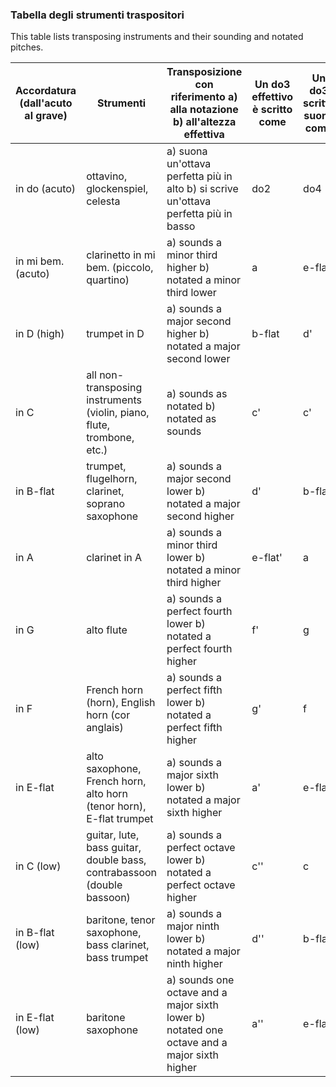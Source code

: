 ### Tabella degli strumenti traspositori

This table lists transposing instruments and their sounding and notated pitches.

| Accordatura (dall'acuto al grave) | Strumenti                                                              | Transposizione con riferimento a) alla notazione b) all'altezza effettiva                   | Un do3 effettivo è scritto come | Un do3 scritto suona come |
| --------------------------------- | ---------------------------------------------------------------------- | ------------------------------------------------------------------------------------------- | ------------------------------- | ------------------------- |
| in do (acuto)                     | ottavino, glockenspiel, celesta                                        | a) suona un'ottava perfetta più in alto b) si scrive un'ottava perfetta più in basso        | do2                             | do4                       |
| in mi bem. (acuto)                | clarinetto in mi bem. (piccolo, quartino)                              | a) sounds a minor third higher b) notated a minor third lower                               | a                               | e-flat'                   |
| in D (high)                       | trumpet in D                                                           | a) sounds a major second higher b) notated a major second lower                             | b-flat                          | d'                        |
| in C                              | all non-transposing instruments (violin, piano, flute, trombone, etc.) | a) sounds as notated b) notated as sounds                                                   | c'                              | c'                        |
| in B-flat                         | trumpet, flugelhorn, clarinet, soprano saxophone                       | a) sounds a major second lower b) notated a major second higher                             | d'                              | b-flat                    |
| in A                              | clarinet in A                                                          | a) sounds a minor third lower b) notated a minor third higher                               | e-flat'                         | a                         |
| in G                              | alto flute                                                             | a) sounds a perfect fourth lower b) notated a perfect fourth higher                         | f'                              | g                         |
| in F                              | French horn (horn), English horn (cor anglais)                         | a) sounds a perfect fifth lower b) notated a perfect fifth higher                           | g'                              | f                         |
| in E-flat                         | alto saxophone, French horn, alto horn (tenor horn), E-flat trumpet    | a) sounds a major sixth lower b) notated a major sixth higher                               | a'                              | e-flat                    |
| in C (low)                        | guitar, lute, bass guitar, double bass, contrabassoon (double bassoon) | a) sounds a perfect octave lower b) notated a perfect octave higher                         | c''                             | c                         |
| in B-flat (low)                   | baritone, tenor saxophone, bass clarinet, bass trumpet                 | a) sounds a major ninth lower b) notated a major ninth higher                               | d''                             | b-flat,                   |
| in E-flat (low)                   | baritone saxophone                                                     | a) sounds one octave and a major sixth lower b) notated one octave and a major sixth higher | a''                             | e-flat,                   |
